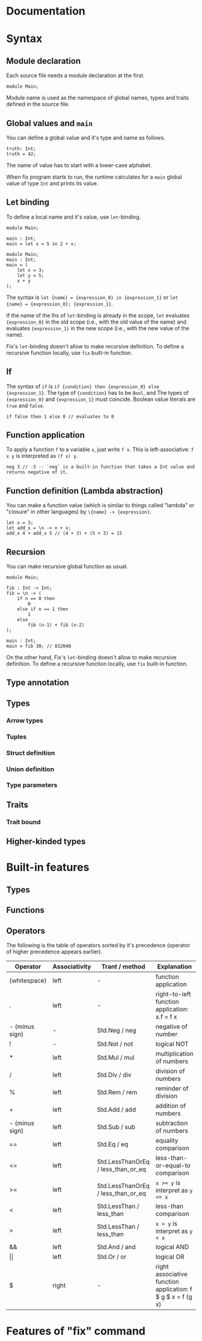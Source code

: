 Documentation
===

# Syntax

## Module declaration

Each source file needs a module declaration at the first.

```
module Main;
```

Module name is used as the namespace of global names, types and traits defined in the source file.

## Global values and `main`

You can define a global value and it's type and name as follows.

```
truth: Int;
truth = 42;
```

The name of value has to start with a lower-case alphabet.

When fix program starts to run, the runtime calculates for a `main` global value of type `Int` and prints its value.

## Let binding

To define a local name and it's value, use `let`-binding. 

```
module Main;

main : Int;
main = let x = 5 in 2 + x;
```

```
module Main;
main : Int;
main = (
    let x = 3;
    let y = 5;
    x + y
);
```
The syntax is `let {name} = {expression_0} in {expression_1}` or `let {name} = {expression_0}; {expression_1}`.

If the name of the lhs of `let`-binding is already in the scope, `let` evaluates `{expression_0}` in the old scope (i.e., with the old value of the name) and evaluates `{expression_1}` in the new scope (i.e., with the new value of the name).

Fix's `let`-binding doesn't allow to make recursive definition. To define a recursive function locally, use `fix` built-in function.

## If

The syntax of `if` is `if {condition} then {expression_0} else {expression_1}`. The type of `{condition}` has to be `Bool`, and The types of `{expression_0}` and `{expression_1}` must coincide. Boolean value literals are `true` and `false`.

```
if false then 1 else 0 // evaluates to 0
```

## Function application

To apply a function `f` to a variable `x`, just write `f x`. This is left-associative: `f x y` is interpreted as `(f x) y`.

```
neg 3 // -3 -- `neg` is a built-in function that takes a Int value and returns negative of it.
```

## Function definition (Lambda abstraction)

You can make a function value (which is similar to things called "lambda" or "closure" in other languages) by `\{name} -> {expression}`. 

```
let x = 3;
let add_x = \n -> n + x;
add_x 4 + add_x 5 // (4 + 3) + (5 + 3) = 15
```

## Recursion

You can make recursive global function as usual.

```
module Main;

fib : Int -> Int;
fib = \n -> (
    if n == 0 then
        0
    else if n == 1 then
        1
    else
        fib (n-1) + fib (n-2)
);

main : Int;
main = fib 30; // 832040
```

On the other hand, Fix's `let`-binding doesn't allow to make recursive definition. To define a recursive function locally, use `fix` built-in function.

## Type annotation

## Types

### Arrow types

### Tuples

### Struct definition

### Union definition

### Type parameters

## Traits

### Trait bound

## Higher-kinded types

# Built-in features

## Types

## Functions

## Operators

The following is the table of operators sorted by it's precedence (operator of higher precedence appears earlier).

| Operator       | Associativity | Trant / method                     | Explanation                                                 | 
| -------------- | ------------- | ---------------------------------- | ----------------------------------------------------------- | 
| (whitespace)   | left          | -                                  | function application                                        | 
| .              | left          | -                                  | right-to-left function application: x.f = f x               | 
| - (minus sign) | -             | Std.Neg / neg                      | negative of number                                          | 
| !              | -             | Std.Not / not                      | logical NOT                                                 | 
| *              | left          | Std.Mul / mul                      | multiplication of numbers                                   | 
| /              | left          | Std.Div / div                      | division of numbers                                         | 
| %              | left          | Std.Rem / rem                      | reminder of division                                        | 
| +              | left          | Std.Add / add                      | addition of numbers                                         | 
| - (minus sign) | left          | Std.Sub / sub                      | subtraction of numbers                                      | 
| ==             | left          | Std.Eq / eq                        | equality comparison                                         | 
| <=             | left          | Std.LessThanOrEq / less_than_or_eq | less-than-or-equal-to comparison                            | 
| >=             | left          | Std.LessThanOrEq / less_than_or_eq | `x >= y` is interpret as `y <= x`                           | 
| <              | left          | Std.LessThan / less_than           | less-than comparison                                        | 
| >              | left          | Std.LessThan / less_than           | `x > y` is interpret as `y < x`                             | 
| &&             | left          | Std.And / and                      | logical AND                                                 | 
| &#124;&#124;   | left          | Std.Or / or                        | logical OR                                                  | 
| $              | right         | -                                  | right associative function application: f $ g $ x = f (g x) | 

# Features of "fix" command